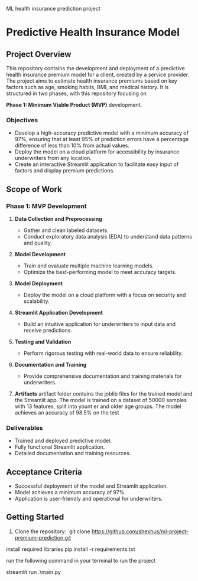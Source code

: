 ML health insurance prediction project

# Predictive Health Insurance Model

## Project Overview
This repository contains the development and deployment of a predictive health insurance premium model for a client, created by a service provider. The project aims to estimate health insurance premiums based on key factors such as age, smoking habits, BMI, and medical history. It is structured in two phases, with this repository focusing on 

**Phase 1: Minimum Viable Product (MVP)** development.

### Objectives
- Develop a high-accuracy predictive model with a minimum accuracy of 97%, ensuring that at least 95% of prediction errors have a percentage difference of less than 10% from actual values.
- Deploy the model on a cloud platform for accessibility by insurance underwriters from any location.
- Create an interactive Streamlit application to facilitate easy input of factors and display premium predictions.

## Scope of Work
### Phase 1: MVP Development
1. **Data Collection and Preprocessing**
   - Gather and clean labeled datasets.
   - Conduct exploratory data analysis (EDA) to understand data patterns and quality.

2. **Model Development**
   - Train and evaluate multiple machine learning models.
   - Optimize the best-performing model to meet accuracy targets.

3. **Model Deployment**
   - Deploy the model on a cloud platform with a focus on security and scalability.

4. **Streamlit Application Development**
   - Build an intuitive application for underwriters to input data and receive predictions.

5. **Testing and Validation**
   - Perform rigorous testing with real-world data to ensure reliability.

6. **Documentation and Training**
   - Provide comprehensive documentation and training materials for underwriters.

7. **Artifacts**
artifact folder contains the joblib files for the trained model and the Streamlit app. The model is trained on a dataset of 50000 samples with 13 features, split into yount er and older age groups. The model achieves an accuracy of 98.5% on the test

### Deliverables
- Trained and deployed predictive model.
- Fully functional Streamlit application.
- Detailed documentation and training resources.

## Acceptance Criteria
- Successful deployment of the model and Streamlit application.
- Model achieves a minimum accuracy of 97%.
- Application is user-friendly and operational for underwriters.

## Getting Started
1. Clone the repository: `git clone https://github.com/shekhus/ml-project-premium-prediction.git

install required libraries
pip install -r requirements.txt 

run the following command in your terminal to run the project

streamlit run .\main.py
